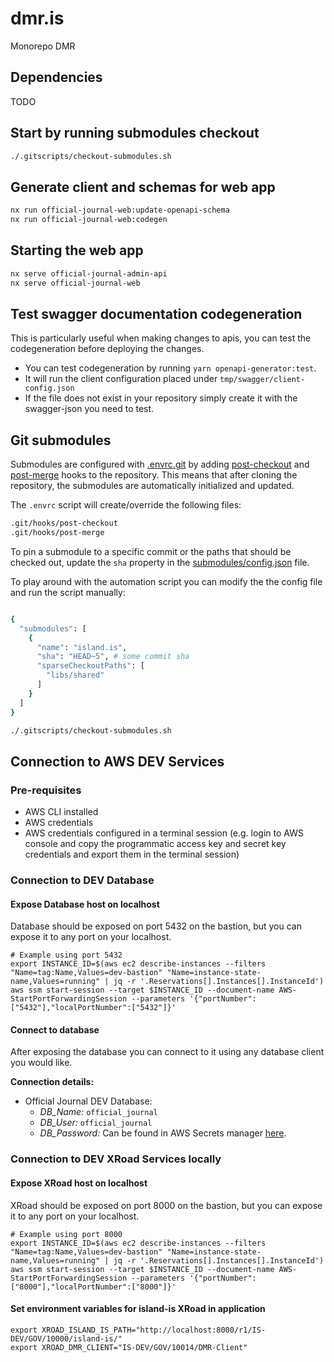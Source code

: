 # dmr.is

Monorepo DMR

## Dependencies

TODO

## Start by running submodules checkout

```bash
./.gitscripts/checkout-submodules.sh
```

## Generate client and schemas for web app

```bash
nx run official-journal-web:update-openapi-schema
nx run official-journal-web:codegen
```

## Starting the web app

```bash
nx serve official-journal-admin-api
nx serve official-journal-web
```

## Test swagger documentation codegeneration

This is particularly useful when making changes to apis, you can test the codegeneration before deploying the changes.

- You can test codegeneration by running `yarn openapi-generator:test`.
- It will run the client configuration placed under `tmp/swagger/client-config.json`
- If the file does not exist in your repository simply create it with the swagger-json you need to test.

## Git submodules

Submodules are configured with [.envrc.git](./.envrc.git) by adding [post-checkout](https://git-scm.com/docs/githooks#_post_checkout) and [post-merge](https://git-scm.com/docs/githooks#_post_merge) hooks to the repository. This means that after cloning the repository, the submodules are automatically initialized and updated.

The `.envrc` script will create/override the following files:

```bash
.git/hooks/post-checkout
.git/hooks/post-merge
```

To pin a submodule to a specific commit or the paths that should be checked out, update the `sha` property in the [submodules/config.json](./submodules/config.json) file.

To play around with the automation script you can modify the the config file and run the script manually:

```bash

{
  "submodules": [
    {
      "name": "island.is",
      "sha": "HEAD~5", # some commit sha
      "sparseCheckoutPaths": [
        "libs/shared"
      ]
    }
  ]
}

./.gitscripts/checkout-submodules.sh
```

## Connection to AWS DEV Services

### Pre-requisites

- AWS CLI installed
- AWS credentials
- AWS credentials configured in a terminal session (e.g. login to AWS console and copy the programmatic access key and secret key credentials and export them in the terminal session)

### Connection to DEV Database

#### Expose Database host on localhost

Database should be exposed on port 5432 on the bastion, but you can expose it to any port on your localhost.

```shell
# Example using port 5432
export INSTANCE_ID=$(aws ec2 describe-instances --filters "Name=tag:Name,Values=dev-bastion" "Name=instance-state-name,Values=running" | jq -r '.Reservations[].Instances[].InstanceId')
aws ssm start-session --target $INSTANCE_ID --document-name AWS-StartPortForwardingSession --parameters '{"portNumber":["5432"],"localPortNumber":["5432"]}'
```

#### Connect to database

After exposing the database you can connect to it using any database client you would like.

**Connection details:**

- Official Journal DEV Database:
  - _DB_Name:_ `official_journal`
  - _DB_User:_ `official_journal`
  - _DB_Password:_ Can be found in AWS Secrets manager [here](https://eu-west-1.console.aws.amazon.com/secretsmanager/secret?name=utgafa_user_password20240130130225816700000001&region=eu-west-1&tab=overview).

### Connection to DEV XRoad Services locally

#### Expose XRoad host on localhost

XRoad should be exposed on port 8000 on the bastion, but you can expose it to any port on your localhost.

```shell
# Example using port 8000
export INSTANCE_ID=$(aws ec2 describe-instances --filters "Name=tag:Name,Values=dev-bastion" "Name=instance-state-name,Values=running" | jq -r '.Reservations[].Instances[].InstanceId')
aws ssm start-session --target $INSTANCE_ID --document-name AWS-StartPortForwardingSession --parameters '{"portNumber":["8000"],"localPortNumber":["8000"]}'
```

#### Set environment variables for island-is XRoad in application

```shell
export XROAD_ISLAND_IS_PATH="http://localhost:8000/r1/IS-DEV/GOV/10000/island-is/"
export XROAD_DMR_CLIENT="IS-DEV/GOV/10014/DMR-Client"
```
